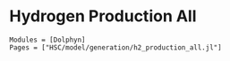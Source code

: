 # Hydrogen Production All
```@autodocs
Modules = [Dolphyn]
Pages = ["HSC/model/generation/h2_production_all.jl"]
```